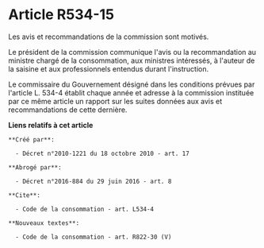 # Article R534-15

Les avis et recommandations de la commission sont motivés. 

Le président de la commission communique l'avis ou la recommandation au ministre chargé de la consommation, aux ministres
intéressés, à l'auteur de la saisine et aux professionnels entendus durant l'instruction. 

Le commissaire du Gouvernement désigné dans les conditions prévues par l'article L. 534-4 établit chaque année et adresse à
la commission instituée par ce même article un rapport sur les suites données aux avis et recommandations de cette dernière.

**Liens relatifs à cet article**

	**Créé par**:

	  - Décret n°2010-1221 du 18 octobre 2010 - art. 17

	**Abrogé par**:

	  - Décret n°2016-884 du 29 juin 2016 - art. 8

	**Cite**:

	  - Code de la consommation - art. L534-4

	**Nouveaux textes**:

	  - Code de la consommation - art. R822-30 (V)
